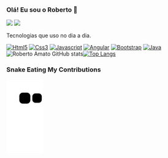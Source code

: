 ### Olá! Eu sou o Roberto 🤚


 <a href="https://wa.me/5511962060007"><img
            src="https://img.shields.io/badge/WhatsApp-25D366?style=for-the-badge&logo=whatsapp&logoColor=white"
            target="_blank"></a>
<a href = "mailto:robertoamatoz@gmail.com"><img src="https://img.shields.io/badge/Gmail-D14836?style=for-the-badge&logo=gmail&logoColor=white" target="_blank"></a>

Tecnologias que uso no dia a dia.

[![Html5](https://img.shields.io/badge/HTML5-E34F26?style=flat&logo=html5&logoColor=white)]()
[![Css3](	https://img.shields.io/badge/CSS-563d7c?&style=flat&logo=css3&logoColor=white)]()
[![Javascript](	https://img.shields.io/badge/JavaScript-F7DF1E?style=flat&logo=javascript&logoColor=black)]()
[![Angular](	https://img.shields.io/badge/Angular-0F0F11?style=flat&logo=angular&logoColor=white)]()
[![Bootstrap](https://img.shields.io/badge/Bootstrap-7952B3?style=flat&logo=bootstrap&logoColor=white)]()
[![Java](https://img.shields.io/badge/Java-ED8B00?style=flat&logo=openjdk&logoColor=white)]()
![Roberto Amato GitHub stats](https://github-readme-stats.vercel.app/api?username=robertoamato&show_icons=true&theme=radical)[![Top Langs](https://github-readme-stats.vercel.app/api/top-langs/?username=robertoamato&layout=compact)](https://github.com/robertoamato/github-readme-stats)

### Snake Eating My Contributions
![Snake animation](https://github.com/robertoamato/robertoamato/blob/output/github-contribution-grid-snake.svg)


